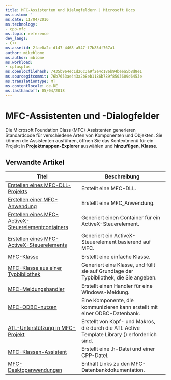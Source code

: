 ```yaml
---
title: MFC-Assistenten und Dialogfeldern | Microsoft Docs
ms.custom: ''
ms.date: 11/04/2016
ms.technology:
- cpp-mfc
ms.topic: reference
dev_langs:
- C++
ms.assetid: 2fae0a2c-d147-4468-a547-f7b85df767a1
author: mikeblome
ms.author: mblome
ms.workload:
- cplusplus
ms.openlocfilehash: 7435b964ec1d26c3a9f2e4c186b94beea5b8d8e1
ms.sourcegitcommit: 76b7653ae443a2b8eb1186b789f8503609d6453e
ms.translationtype: MT
ms.contentlocale: de-DE
ms.lasthandoff: 05/04/2018
---
```

# <a name="mfc-wizards-and-dialog-boxes"></a>MFC-Assistenten und -Dialogfelder
Die Microsoft Foundation Class (MFC)-Assistenten generieren Standardcode für verschiedene Arten von Komponenten und Objekten. Sie können die Assistenten ausführen, öffnen Sie das Kontextmenü für ein Projekt in **Projektmappen-Explorer** auswählen und **hinzufügen**, **Klasse**.  
  
## <a name="related-articles"></a>Verwandte Artikel  
  
|Titel|Beschreibung|  
|-----------|-----------------|  
|[Erstellen eines MFC-DLL-Projekts](../../mfc/reference/creating-an-mfc-dll-project.md)|Erstellt eine MFC-DLL.|  
|[Erstellen einer MFC-Anwendung](../../mfc/reference/creating-an-mfc-application.md)|Erstellt eine MFC_Anwendung.|  
|[Erstellen eines MFC-ActiveX-Steuerelementcontainers](../../mfc/reference/creating-an-mfc-activex-control-container.md)|Generiert einen Container für ein ActiveX-Steuerelement.|  
|[Erstellen eines MFC-ActiveX-Steuerelements](../../mfc/reference/creating-an-mfc-activex-control.md)|Generiert ein ActiveX-Steuerelement basierend auf MFC.|  
|[MFC-Klasse](../../mfc/reference/adding-an-mfc-class.md)|Erstellt eine einfache Klasse.|  
|[MFC-Klasse aus einer Typbibliothek](../../mfc/reference/adding-an-mfc-class-from-a-type-library.md)|Generiert eine Klasse, und füllt sie auf Grundlage der Typbibliothek, die Sie angeben.|  
|[MFC-Meldungshandler](../../mfc/reference/adding-an-mfc-message-handler.md)|Erstellt einen Handler für eine Windows-Meldung.|  
|[MFC-ODBC-nutzen](../../mfc/reference/adding-an-mfc-odbc-consumer.md)|Eine Komponente, die kommunizieren kann erstellt mit einer ODBC-Datenbank.|  
|[ATL-Unterstützung in MFC-Projekt](../../mfc/reference/adding-atl-support-to-your-mfc-project.md)|Erstellt von Kopf- und Makros, die durch die ATL Active Template Library () erforderlich sind.|  
|[MFC-Klassen-Assistent](../../mfc/reference/mfc-class-wizard.md)|Erstellt eine .h-Datei und einer CPP-Datei.|  
|[MFC-Desktopanwendungen](../../mfc/mfc-desktop-applications.md)|Enthält Links zu den MFC-Datenbankdokumentation.|

